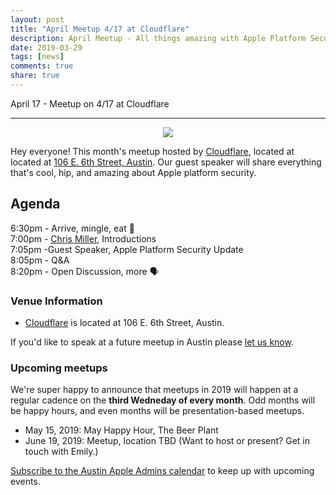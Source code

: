 ```yaml
---
layout: post
title: "April Meetup 4/17 at Cloudflare"
description: April Meetup - All things amazing with Apple Platform Security
date: 2019-03-29
tags: [news]
comments: true
share: true
---
```


April 17 - Meetup on 4/17 at Cloudflare

---

<div align="center"><img src="https://ca.slack-edge.com/T04QVKUQG-U06A19QQ4-edfd8db5f00f-72" /></div>

Hey everyone! This month's meetup hosted by [Cloudflare](https://www.cloudflare.com), located at located at [106 E. 6th Street, Austin](https://goo.gl/maps/97wZbPf1upJ2). Our guest speaker will share everything that's cool, hip, and amazing about Apple platform security.

## Agenda

6:30pm - Arrive, mingle, eat 🍕<br />
7:00pm - [Chris Miller](https://www.linkedin.com/in/chris-miller-27551212/), Introductions<br />
7:05pm -Guest Speaker, Apple Platform Security Update<br />
8:05pm - Q&A<br />
8:20pm - Open Discussion, more 🗣

### Venue Information

- [Cloudflare](https://goo.gl/maps/97wZbPf1upJ2) is located at 106 E. 6th Street, Austin. 

If you'd like to speak at a future meetup in Austin please [let us know](https://goo.gl/forms/SlplkdmkkyKpG7982).

### Upcoming meetups

We're super happy to announce that meetups in 2019 will happen at a regular cadence on the **third Wedneday of every month**. Odd months will be happy hours, and even months will be presentation-based meetups.

- May 15, 2019: May Happy Hour, The Beer Plant
- June 19, 2019: Meetup, location TBD (Want to host or present? Get in touch with Emily.)


[Subscribe to the Austin Apple Admins calendar](https://goo.gl/2TUFjl) to keep up with upcoming events.

